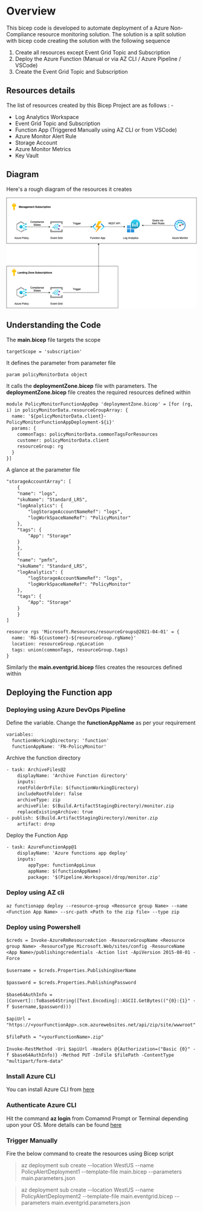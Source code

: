 # Overview

This bicep code is developed to automate deployment of a Azure Non-Compliance resource monitoring solution. The solution is a split solution with bicep code creating the solution with the following sequence

1. Create all resources except Event Grid Topic and Subscription
2. Deploy the Azure Function (Manual or via AZ CLI / Azure Pipeline / VSCode)
3. Create the Event Grid Topic and Subscription

## Resources details

The list of resources created by this Bicep Project are as follows : -

- Log Analytics Workspace
- Event Grid Topic and Subscription
- Function App (Triggered Manually using AZ CLI or from VSCode)
- Azure Monitor Alert Rule
- Storage Account
- Azure Monitor Metrics
- Key Vault

## Diagram

Here's a rough diagram of the resources it creates

![Diagram](./images/policy-monitor-diagram.png)

## Understanding the Code

The **main.bicep** file targets the scope

```
targetScope = 'subscription'
```

It defines the parameter from parameter file

```
param policyMonitorData object
```

It calls the **deploymentZone.bicep** file with parameters. The **deploymentZone.bicep** file creates the required resources defined within

```
module PolicyMonitorFunctionAppDep 'deploymentZone.bicep' = [for (rg, i) in policyMonitorData.resourceGroupArray: {
  name: '${policyMonitorData.client}-PolicyMonitorFunctionAppDeployment-${i}'
  params: {
    commonTags: policyMonitorData.commonTagsForResources
    customer: policyMonitorData.client
    resourceGroup: rg
  }
}]
```

A glance at the parameter file

```
"storageAccountArray": [
    {
    "name": "logs",
    "skuName": "Standard_LRS",
    "logAnalytics": {
        "logStorageAccountNameRef": "logs",
        "logWorkSpaceNameRef": "PolicyMonitor"
    },
    "tags": {
        "App": "Storage"
    }
    },
    {
    "name": "pmfn",
    "skuName": "Standard_LRS",
    "logAnalytics": {
        "logStorageAccountNameRef": "logs",
        "logWorkSpaceNameRef": "PolicyMonitor"
    },
    "tags": {
        "App": "Storage"
    }
    }
]
```

```
resource rgs 'Microsoft.Resources/resourceGroups@2021-04-01' = {
  name: 'RG-${customer}-${resourceGroup.rgName}'
  location: resourceGroup.rgLocation
  tags: union(commonTags, resourceGroup.tags)
}
```

Similarly the **main.eventgrid.bicep** files creates the resources defined within

## Deploying the Function app

### Deploying using Azure DevOps Pipeline

Define the variable. Change the **functionAppName** as per your requirement

```
variables:
  functionWorkingDirectory: 'function'
  functionAppName: 'FN-PolicyMonitor'
```

Archive the function directory

```
- task: ArchiveFiles@2
    displayName: 'Archive Function directory'
    inputs:
    rootFolderOrFile: $(functionWorkingDirectory)
    includeRootFolder: false
    archiveType: zip
    archiveFile: $(Build.ArtifactStagingDirectory)/monitor.zip
    replaceExistingArchive: true
- publish: $(Build.ArtifactStagingDirectory)/monitor.zip
    artifact: drop
```

Deploy the Function App

```
- task: AzureFunctionApp@1
    displayName: 'Azure functions app deploy'
    inputs:
        appType: functionAppLinux
        appName: $(functionAppName)
        package: '$(Pipeline.Workspace)/drop/monitor.zip'
```
### Deploy using AZ cli

```
az functionapp deploy --resource-group <Reosurce group Name> --name <Function App Name> --src-path <Path to the zip file> --type zip
```

### Deploy using Powershell

```
$creds = Invoke-AzureRmResourceAction -ResourceGroupName <Reosurce group Name> -ResourceType Microsoft.Web/sites/config -ResourceName <App Name>/publishingcredentials -Action list -ApiVersion 2015-08-01 -Force

$username = $creds.Properties.PublishingUserName

$password = $creds.Properties.PublishingPassword

$base64AuthInfo = [Convert]::ToBase64String([Text.Encoding]::ASCII.GetBytes(("{0}:{1}" -f $username,$password)))

$apiUrl = "https://<yourFunctionApp>.scm.azurewebsites.net/api/zip/site/wwwroot"

$filePath = "<yourFunctionName>.zip"

Invoke-RestMethod -Uri $apiUrl -Headers @{Authorization=("Basic {0}" -f $base64AuthInfo)} -Method PUT -InFile $filePath -ContentType "multipart/form-data"
```

### Install Azure CLI

You can install Azure CLI from [here](https://docs.microsoft.com/en-us/cli/azure/install-azure-cli)

### Authenticate Azure CLI

Hit the command **az login** from Comamnd Prompt or Terminal depending upon your OS. More details can be found [here](https://docs.microsoft.com/en-us/cli/azure/get-started-with-azure-cli)

### Trigger Manually

Fire the below command to create the resources using Bicep script

> az deployment sub create --location WestUS --name PolicyAlertDeployment1 --template-file main.bicep --parameters main.parameters.json

> <Deploy the Function App here>

> az deployment sub create --location WestUS --name PolicyAlertDeployment2 --template-file main.eventgrid.bicep --parameters main.eventgrid.parameters.json